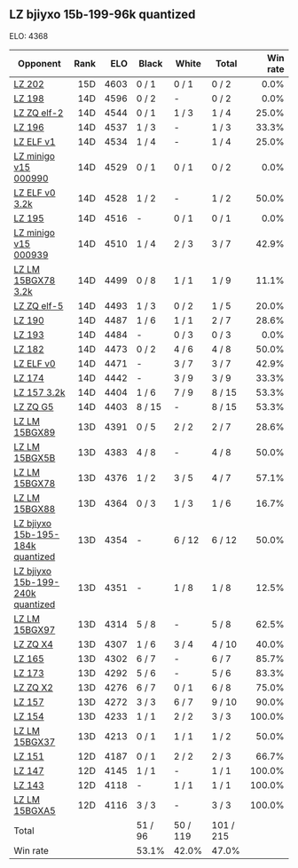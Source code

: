 ## LZ bjiyxo 15b-199-96k quantized ##

ELO: 4368

Opponent | Rank | ELO | Black | White | Total | Win rate
---------|-----:|----:|-------|-------|-------|-------:
[LZ 202](LZ%20202.md) | 15D | 4603 | 0 / 1 | 0 / 1 | 0 / 2 | 0.0%
[LZ 198](LZ%20198.md) | 14D | 4596 | 0 / 2 | - | 0 / 2 | 0.0%
[LZ ZQ elf-2](LZ%20ZQ%20elf-2.md) | 14D | 4544 | 0 / 1 | 1 / 3 | 1 / 4 | 25.0%
[LZ 196](LZ%20196.md) | 14D | 4537 | 1 / 3 | - | 1 / 3 | 33.3%
[LZ ELF v1](LZ%20ELF%20v1.md) | 14D | 4534 | 1 / 4 | - | 1 / 4 | 25.0%
[LZ minigo v15 000990](LZ%20minigo%20v15%20000990.md) | 14D | 4529 | 0 / 1 | 0 / 1 | 0 / 2 | 0.0%
[LZ ELF v0 3.2k](LZ%20ELF%20v0%203.2k.md) | 14D | 4528 | 1 / 2 | - | 1 / 2 | 50.0%
[LZ 195](LZ%20195.md) | 14D | 4516 | - | 0 / 1 | 0 / 1 | 0.0%
[LZ minigo v15 000939](LZ%20minigo%20v15%20000939.md) | 14D | 4510 | 1 / 4 | 2 / 3 | 3 / 7 | 42.9%
[LZ LM 15BGX78 3.2k](LZ%20LM%2015BGX78%203.2k.md) | 14D | 4499 | 0 / 8 | 1 / 1 | 1 / 9 | 11.1%
[LZ ZQ elf-5](LZ%20ZQ%20elf-5.md) | 14D | 4493 | 1 / 3 | 0 / 2 | 1 / 5 | 20.0%
[LZ 190](LZ%20190.md) | 14D | 4487 | 1 / 6 | 1 / 1 | 2 / 7 | 28.6%
[LZ 193](LZ%20193.md) | 14D | 4484 | - | 0 / 3 | 0 / 3 | 0.0%
[LZ 182](LZ%20182.md) | 14D | 4473 | 0 / 2 | 4 / 6 | 4 / 8 | 50.0%
[LZ ELF v0](LZ%20ELF%20v0.md) | 14D | 4471 | - | 3 / 7 | 3 / 7 | 42.9%
[LZ 174](LZ%20174.md) | 14D | 4442 | - | 3 / 9 | 3 / 9 | 33.3%
[LZ 157 3.2k](LZ%20157%203.2k.md) | 14D | 4404 | 1 / 6 | 7 / 9 | 8 / 15 | 53.3%
[LZ ZQ G5](LZ%20ZQ%20G5.md) | 14D | 4403 | 8 / 15 | - | 8 / 15 | 53.3%
[LZ LM 15BGX89](LZ%20LM%2015BGX89.md) | 13D | 4391 | 0 / 5 | 2 / 2 | 2 / 7 | 28.6%
[LZ LM 15BGX5B](LZ%20LM%2015BGX5B.md) | 13D | 4383 | 4 / 8 | - | 4 / 8 | 50.0%
[LZ LM 15BGX78](LZ%20LM%2015BGX78.md) | 13D | 4376 | 1 / 2 | 3 / 5 | 4 / 7 | 57.1%
[LZ LM 15BGX88](LZ%20LM%2015BGX88.md) | 13D | 4364 | 0 / 3 | 1 / 3 | 1 / 6 | 16.7%
[LZ bjiyxo 15b-195-184k quantized](LZ%20bjiyxo%2015b-195-184k%20quantized.md) | 13D | 4354 | - | 6 / 12 | 6 / 12 | 50.0%
[LZ bjiyxo 15b-199-240k quantized](LZ%20bjiyxo%2015b-199-240k%20quantized.md) | 13D | 4351 | - | 1 / 8 | 1 / 8 | 12.5%
[LZ LM 15BGX97](LZ%20LM%2015BGX97.md) | 13D | 4314 | 5 / 8 | - | 5 / 8 | 62.5%
[LZ ZQ X4](LZ%20ZQ%20X4.md) | 13D | 4307 | 1 / 6 | 3 / 4 | 4 / 10 | 40.0%
[LZ 165](LZ%20165.md) | 13D | 4302 | 6 / 7 | - | 6 / 7 | 85.7%
[LZ 173](LZ%20173.md) | 13D | 4292 | 5 / 6 | - | 5 / 6 | 83.3%
[LZ ZQ X2](LZ%20ZQ%20X2.md) | 13D | 4276 | 6 / 7 | 0 / 1 | 6 / 8 | 75.0%
[LZ 157](LZ%20157.md) | 13D | 4272 | 3 / 3 | 6 / 7 | 9 / 10 | 90.0%
[LZ 154](LZ%20154.md) | 13D | 4233 | 1 / 1 | 2 / 2 | 3 / 3 | 100.0%
[LZ LM 15BGX37](LZ%20LM%2015BGX37.md) | 13D | 4213 | 0 / 1 | 1 / 1 | 1 / 2 | 50.0%
[LZ 151](LZ%20151.md) | 12D | 4187 | 0 / 1 | 2 / 2 | 2 / 3 | 66.7%
[LZ 147](LZ%20147.md) | 12D | 4145 | 1 / 1 | - | 1 / 1 | 100.0%
[LZ 143](LZ%20143.md) | 12D | 4118 | - | 1 / 1 | 1 / 1 | 100.0%
[LZ LM 15BGXA5](LZ%20LM%2015BGXA5.md) | 12D | 4116 | 3 / 3 | - | 3 / 3 | 100.0%
Total | | | 51 / 96 | 50 / 119 | 101 / 215 | 
Win rate| | | 53.1% | 42.0% | 47.0% | 
